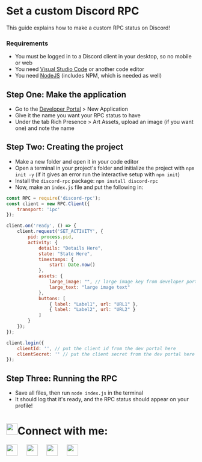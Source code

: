 # Set a custom Discord RPC

This guide explains how to make a custom RPC status on Discord!

### Requirements
* You must be logged in to a Discord client in your desktop, so no mobile or web
* You need [Visual Studio Code](https://code.visualstudio.com/) or another code editor
* You need [NodeJS](https://nodejs.org/en/download/) (includes NPM, which is needed as well)

## Step One: Make the application
* Go to the [Developer Portal](https://discord.com/developers) > New Application
* Give it the name you want your RPC status to have
* Under the tab Rich Presence > Art Assets, upload an image (if you want one) and note the name

## Step Two: Creating the project
* Make a new folder and open it in your code editor
* Open a terminal in your project's folder and initialize the project with `npm init -y` (if it gives an error run the interactive setup with `npm init`)
* Install the `discord-rpc` package: `npm install discord-rpc`
* Now, make an `index.js` file and put the following in:

```js
const RPC = require('discord-rpc');
const client = new RPC.Client({
    transport: 'ipc'
});

client.on('ready', () => {
    client.request('SET_ACTIVITY', {
        pid: process.pid,
        activity: {
            details: "Details Here",
            state: "State Here",
            timestamps: {
                start: Date.now()
            },
            assets: {
                large_image: "", // large image key from developer portal > rich presence > art assets
                large_text: "large image text"
            },
            buttons: [
                { label: "Label1", url: "URL1" },
                { label: "Label2", url: "URL2" }
            ]
        }
    });
});

client.login({
    clientId: '', // put the client id from the dev portal here
    clientSecret: '' // put the client secret from the dev portal here
});
```
## Step Three: Running the RPC
* Save all files, then run `node index.js` in the terminal
* It should log that it's ready, and the RPC status should appear on your profile!

<h1><img src="https://emojis.slackmojis.com/emojis/images/1531849430/4246/blob-sunglasses.gif?1531849430" width="30"/>Connect with me:</h1>
<p align="left">
<a href="https://github.com/ABD0U-DZB" target="_blank"><img height="30" src="https://cdn.jsdelivr.net/npm/simple-icons@3.0.1/icons/github.svg"></a>&nbsp;&nbsp;&nbsp;&nbsp;&nbsp;
<a href="https://www.instagram.com/abdou_dzb2/" target="_blank"><img height="30" src="https://cdn.jsdelivr.net/npm/simple-icons@3.0.1/icons/instagram.svg"></a>&nbsp;&nbsp;&nbsp;&nbsp;&nbsp;
  <a href="https://twitter.com/ABDOU_DZB" target="_blank"><img height="30" src="https://cdn.jsdelivr.net/npm/simple-icons@3.0.1/icons/twitter.svg"></a>&nbsp;&nbsp;&nbsp;&nbsp;&nbsp;
  <a href="https://www.youtube.com/channel/UCT8ED2KaMXmoSviKd7972Fw" target="_blank"><img height="30" src="https://cdn.jsdelivr.net/npm/simple-icons@3.0.1/icons/youtube.svg"></a>&nbsp;&nbsp;&nbsp;&nbsp;&nbsp;
